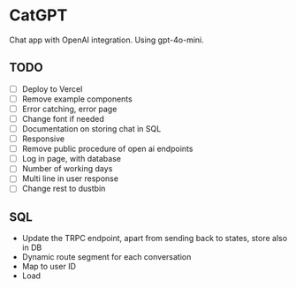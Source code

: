 # CatGPT

Chat app with OpenAI integration. Using gpt-4o-mini.

## TODO

- [ ] Deploy to Vercel
- [ ] Remove example components
- [ ] Error catching, error page
- [ ] Change font if needed
- [ ] Documentation on storing chat in SQL
- [ ] Responsive
- [ ] Remove public procedure of open ai endpoints
- [ ] Log in page, with database
- [ ] Number of working days
- [ ] Multi line in user response
- [ ] Change rest to dustbin

## SQL

- Update the TRPC endpoint, apart from sending back to states, store also in DB
- Dynamic route segment for each conversation
- Map to user ID
- Load
